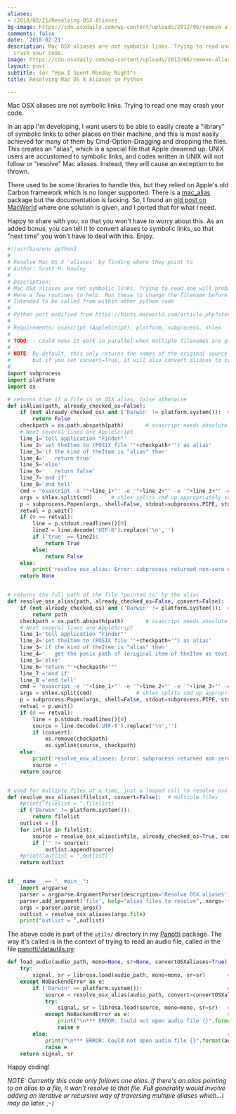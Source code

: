 ```yaml
---
aliases:
- /2018/02/21/Resolving-OSX-Aliases
bg-image: https://cdn.osxdaily.com/wp-content/uploads/2012/06/remove-alias-arrows-mac.jpg
comments: false
date: '2018-02-21'
description: Mac OSX aliases are not symbolic links. Trying to read one will probably
  crash your code.
image: https://cdn.osxdaily.com/wp-content/uploads/2012/06/remove-alias-arrows-mac.jpg
layout: post
subtitle: (or "How I Spent Monday Night")
title: Resolving Mac OS X Aliases in Python

---
```


Mac OSX aliases are not symbolic links. Trying to read one may crash your code.

In an app I'm developing, I want users to be able to easily create a "library" of symbolic links to
other places on their machine, and this is most easily achieved for many of them by Cmd-Option-Dragging and dropping the files.
This creates an "alias", which is a special file that Apple dreamed up.  UNIX users are accustomed to symbolic links, and codes
written in UNIX will not follow or "resolve" Mac aliases. Instead, they will cause an exception to be thrown.

There used to be some libraries to handle this, but they relied on Apple's old Carbon framework which is no longer supported.
There is a [mac_alias](https://mac-alias.readthedocs.io/en/latest/) package but the documentation is lacking. So, I found an
[old post on MacWorld](https://hints.macworld.com/article.php?story=20021024064107356) where one solution is given, and I ported that
for what I need.

Happy to share with you, so that you won't have to worry about this.  As an added bonus, you can tell it to convert aliases to symbolic
links, so that "next time" you won't have to deal with this.  Enjoy.

```python
#!/usr/bin/env python3
#
# Resolve Mac OS X 'aliases' by finding where they point to
# Author: Scott H. Hawley
#
# Description:
# Mac OSX aliases are not symbolic links. Trying to read one will probably crash your code.
# Here a few routines to help. Run these to change the filename before trying to read a file.
# Intended to be called from within other python code
#
# Python port modified from https://hints.macworld.com/article.php?story=20021024064107356
#
# Requirements: osascript (AppleScript), platform, subprocess, shlex
#
# TODO: - could make it work in parallel when mutliple filenames are given
#
# NOTE: By default, this only returns the names of the original source files,
#       but if you set convert=True, it will also convert aliases to symbolic links.
#
import subprocess
import platform
import os

# returns true if a file is an OSX alias, false otherwise
def isAlias(path, already_checked_os=False):
    if (not already_checked_os) and ('Darwin' != platform.system()):  # already_checked just saves a few microseconds ;-)
        return False
    checkpath = os.path.abspath(path)       # osascript needs absolute paths
    # Next several lines are AppleScript
    line_1='tell application "Finder"'
    line_2='set theItem to (POSIX file "'+checkpath+'") as alias'
    line_3='if the kind of theItem is "alias" then'
    line_4='   return true'
    line_5='else'
    line_6='   return false'
    line_7='end if'
    line_8='end tell'
    cmd = "osascript -e '"+line_1+"' -e '"+line_2+"' -e '"+line_3+"' -e '"+line_4+"' -e '"+line_5+"' -e '"+line_6+"' -e '"+line_7+"' -e '"+line_8+"'"
    args = shlex.split(cmd)      # shlex splits cmd up appropriately so we can call subprocess.Popen with shell=False (better security)
    p = subprocess.Popen(args, shell=False, stdout=subprocess.PIPE, stderr=subprocess.STDOUT)
    retval = p.wait()
    if (0 == retval):
        line = p.stdout.readlines()[0]
        line2 = line.decode('UTF-8').replace('\n','')
        if ('true' == line2):
            return True
        else:
            return False
    else:
        print('resolve_osx_alias: Error: subprocess returned non-zero exit code '+str(retval))
    return None


# returns the full path of the file "pointed to" by the alias
def resolve_osx_alias(path, already_checked_os=False, convert=False):        # single file/path name
    if (not already_checked_os) and ('Darwin' != platform.system()):  # already_checked just saves a few microseconds ;-)
        return path
    checkpath = os.path.abspath(path)       # osascript needs absolute paths
    # Next several lines are AppleScript
    line_1='tell application "Finder"'
    line_2='set theItem to (POSIX file "'+checkpath+'") as alias'
    line_3='if the kind of theItem is "alias" then'
    line_4='   get the posix path of (original item of theItem as text)'
    line_5='else'
    line_6='return "'+checkpath+'"'
    line_7 ='end if'
    line_8 ='end tell'
    cmd = "osascript -e '"+line_1+"' -e '"+line_2+"' -e '"+line_3+"' -e '"+line_4+"' -e '"+line_5+"' -e '"+line_6+"' -e '"+line_7+"' -e '"+line_8+"'"
    args = shlex.split(cmd)              # shlex splits cmd up appropriately so we can call subprocess.Popen with shell=False (better security)
    p = subprocess.Popen(args, shell=False, stdout=subprocess.PIPE, stderr=subprocess.STDOUT)
    retval = p.wait()
    if (0 == retval):
        line = p.stdout.readlines()[0]        
        source = line.decode('UTF-8').replace('\n','')
        if (convert):
            os.remove(checkpath)
            os.symlink(source, checkpath)
    else:
        print('resolve_osx_aliases: Error: subprocess returned non-zero exit code '+str(retval))
        source = ''
    return source


# used for multiple files at a time, just a looped call to resolve_osx_alias
def resolve_osx_aliases(filelist, convert=False):  # multiple files
    #print("filelist = ",filelist)
    if ('Darwin' != platform.system()):
        return filelist
    outlist = []
    for infile in filelist:
        source = resolve_osx_alias(infile, already_checked_os=True, convert=convert)
        if ('' != source):
            outlist.append(source)
    #print("outlist = ",outlist)
    return outlist


if __name__ == "__main__":
    import argparse
    parser = argparse.ArgumentParser(description='Resolve OSX aliases')
    parser.add_argument('file', help="alias files to resolve", nargs='+')
    args = parser.parse_args()
    outlist = resolve_osx_aliases(args.file)
    print("outlist = ",outlist)
```
The above code is part of the `utils/` directory in my [Panotti](https://github.com/drscotthawley/panotti/tree/master/utils) package.
The way it's called is in the context of trying to read an audio file, called in the file [panotti/datautils.py](https://github.com/drscotthawley/panotti/blob/master/panotti/datautils.py):

```python
def load_audio(audio_path, mono=None, sr=None, convertOSXaliases=True):  # wrapper for librosa.load
    try:
        signal, sr = librosa.load(audio_path, mono=mono, sr=sr)       # try to read the file 'normally'
    except NoBackendError as e:                                      
        if ('Darwin' == platform.system()):                           # if an exception is thrown, check: Am I on a Mac? If so try to resolve an alias
            source = resolve_osx_alias(audio_path, convert=convertOSXaliases, already_checked_os=True) # ...and convert to symlinks for next time
            try:
                signal, sr = librosa.load(source, mono=mono, sr=sr)   # Now try to read again
            except NoBackendError as e:                               # Ok, even that didn't work, giving up (for now).
                print("\n*** ERROR: Could not open audio file {}".format(audio_path),"\n",flush=True)
                raise e
        else:                                                         # Failure for some other reason.
            print("\n*** ERROR: Could not open audio file {}".format(audio_path),"\n",flush=True)
            raise e
    return signal, sr
```

Happy coding!

*NOTE: Currently this code only follows _one_ alias.  If there's an alias pointing to an alias to a file, it won't resolve to that file.
Full generality would involve adding an iterative or recursive way of traversing multiple aliases which...I may do later. ;-)*
